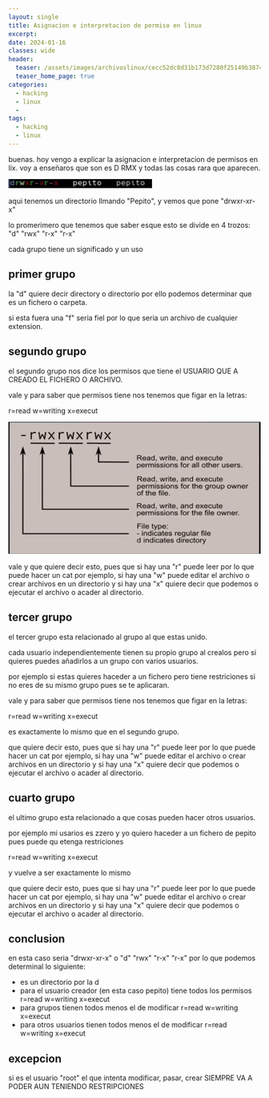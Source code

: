 ```yaml
---
layout: single
title: Asignacion e interpretacion de permiso en linux
excerpt:
date: 2024-01-16
classes: wide
header:
  teaser: /assets/images/archivoslinux/cecc52dc8d31b173d7280f25149b3874.png
  teaser_home_page: true
categories:
  - hacking
  - linux
  - 
tags:  
  - hacking
  - linux
---
```


buenas. hoy vengo a explicar la asignacion e interpretacion de permisos en lix. 
voy a enseñaros que son es D RMX y todas las cosas rara que aparecen.

![](/assets/images/archivoslinux/captura.png)

aqui tenemos un directorio llmando "Pepito", y vemos que pone "drwxr-xr-x"

lo promerimero que tenemos que saber esque esto se divide en 4 trozos: "d" "rwx" "r-x" "r-x"

cada grupo tiene un significado y un uso

## primer grupo

la "d" quiere decir directory o directorio por ello podemos determinar que es un fichero o carpeta.

si esta fuera una "f" seria fiel por lo que seria un archivo de cualquier extension.

## segundo grupo 

el segundo grupo nos dice los permisos que tiene el USUARIO QUE A CREADO EL FICHERO O ARCHIVO.

vale y para saber que permisos tiene nos tenemos que figar en la letras:

r=read
w=writing
x=execut

![](/assets/images/archivoslinux/4.png)

vale y que quiere decir esto, pues que si hay una "r" puede leer por lo que puede hacer un cat por ejemplo, si hay una "w" puede editar el archivo o crear archivos en un directorio y si hay una "x" quiere decir que podemos o ejecutar el archivo o acader al directorio.

## tercer grupo

el tercer grupo esta relacionado al grupo al que estas unido.

cada usuario independientemente tienen su propio grupo al crealos pero si quieres puedes añadirlos a un grupo con varios usuarios.

por ejemplo si estas quieres haceder a un fichero pero tiene restriciones si no eres de su mismo grupo pues se te aplicaran.

vale y para saber que permisos tiene nos tenemos que figar en la letras:

r=read
w=writing
x=execut

es exactamente lo mismo que en el segundo grupo.

que quiere decir esto, pues que si hay una "r" puede leer por lo que puede hacer un cat por ejemplo, si hay una "w" puede editar el archivo o crear archivos en un directorio y si hay una "x" quiere decir que podemos o ejecutar el archivo o acader al directorio.

## cuarto grupo

el ultimo grupo esta relacionado a que cosas pueden hacer otros usuarios.

por ejemplo mi usarios es zzero y yo quiero haceder a un fichero de pepito pues puede qu etenga restriciones

r=read
w=writing
x=execut

y vuelve a ser exactamente lo mismo

que quiere decir esto, pues que si hay una "r" puede leer por lo que puede hacer un cat por ejemplo, si hay una "w" puede editar el archivo o crear archivos en un directorio y si hay una "x" quiere decir que podemos o ejecutar el archivo o acader al directorio.

## conclusion

en esta caso seria "drwxr-xr-x" o "d" "rwx" "r-x" "r-x" por lo que podemos determinal lo siguiente:
 - es un directorio por la d
 - para el usuario creador (en esta caso pepito) tiene todos los permisos r=read w=writing x=execut
 - para grupos tienen todos menos el de modificar r=read w=writing x=execut
 - para otros usuarios tienen todos menos el de modificar r=read w=writing x=execut

## excepcion

si es el usuario "root" el que intenta modificar, pasar, crear SIEMPRE VA A PODER AUN TENIENDO RESTRIPCIONES